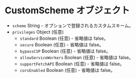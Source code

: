 # CustomScheme オブジェクト

* `scheme` String - オプションで登録されるカスタムスキーム。
* `privileges` Object (任意) 
  * `standard` Boolean (任意) - 省略値は false。
  * `secure` Boolean (任意) - 省略値は false。
  * `bypassCSP` Boolean (任意) - 省略値は false。
  * `allowServiceWorkers` Boolean (任意) - 省略値は false。
  * `supportFetchAPI` Boolean (任意) - 省略値は false。
  * `corsEnabled` Boolean (任意) - 省略値は false。